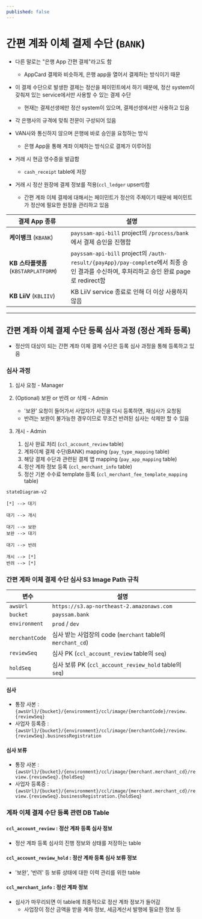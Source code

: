 ```yaml
---
published: false
---
```





# 간편 계좌 이체 결제 수단 (`BANK`)

- 다른 말로는 "은행 App 간편 결제"라고도 함
    - AppCard 결제와 비슷하게, 은행 app을 열어서 결제하는 방식이기 때문

- 이 결제 수단으로 발생한 결제는 정산을 페이민트에서 하기 때문에, 정산 system이 갖춰져 있는 service에서만 사용할 수 있는 결제 수단
    - 현재는 결제선생에만 정산 system이 있으며, 결제선생에서만 사용하고 있음

- 각 은행사의 규격에 맞춰 전문이 구성되어 있음

- VAN사와 통신하지 않으며 은행에 바로 승인을 요청하는 방식
    - 은행 App을 통해 계좌 이체하는 방식으로 결제가 이루어짐

- 거래 시 현금 영수증을 발급함
    - `cash_receipt` table에 저장

- 거래 시 정산 원장에 결제 정보를 적용(`ccl_ledger` upsert)함
    - 간편 계좌 이체 결제에 대해서는 페이민트가 정산의 주체이기 때문에 페이민트가 정산에 필요한 원장을 관리하고 있음

| 결제 App 종류 | 설명 |
| --- | --- |
| **케이뱅크** (`KBANK`) | `payssam-api-bill` project의 `/process/bank`에서 결제 승인을 진행함 |
| **KB 스타플랫폼** (`KBSTARPLATFORM`) | `payssam-api-bill` project의 `/auth-result/{payApp}/pay-complete`에서 최종 승인 결과를 수신하여, 후처리하고 승인 완료 page로 redirect함 |
| **KB LiiV** (`KBLIIV`) | KB LiiV service 종료로 인해 더 이상 사용하지 않음 |




---




## 간편 계좌 이체 결제 수단 등록 심사 과정 (정산 계좌 등록)

- 정산의 대상이 되는 간편 계좌 이체 결제 수단은 등록 심사 과정을 통해 등록하고 있음


### 심사 과정

1. 심사 요청 - Manager

2. (Optional) 보완 or 반려 or 삭제 - Admin
    - '보완' 요청이 들어가서 사업자가 사진을 다시 등록하면, 재심사가 요청됨
    - 반려는 보완이 불가능한 경우이므로 무조건 반려된 심사는 삭제만 할 수 있음

3. 개시 - Admin
    1. 심사 완료 처리 (`ccl_account_review` table)
    2. 계좌이체 결제 수단(BANK) mapping (`pay_type_mapping` table)
    3. 해당 결제 수단과 관련된 결제 앱 mapping (`pay_app_mapping` table)
    4. 정산 계좌 정보 등록 (`ccl_merchant_info` table)
    5. 정산 기본 수수료 template 등록 (`ccl_merchant_fee_template_mapping` table)

```mermaid
stateDiagram-v2

[*] --> 대기

대기 --> 개시

대기 --> 보완
보완 --> 대기

대기 --> 반려

개시 --> [*]
반려 --> [*]
```


### 간편 계좌 이체 결제 수단 심사 S3 Image Path 규칙

| 변수 | 설명 |
| --- | --- |
| `awsUrl` | `https://s3.ap-northeast-2.amazonaws.com` |
| `bucket` | `payssam.bank` |
| `environment` | `prod` / `dev` |
| `merchantCode` | 심사 받는 사업장의 code (`merchant` table의 `merchant_cd`) |
| `reviewSeq` | 심사 PK (`ccl_account_review` table의 `seq`) |
| `holdSeq` | 심사 보류 PK (`ccl_account_review_hold` table의 `seq`) |

#### 심사

- 통장 사본 : `{awsUrl}/{bucket}/{environment}/ccl/image/{merchantCode}/review.{reviewSeq}`
- 사업자 등록증 : `{awsUrl}/{bucket}/{environment}/ccl/image/{merchantCode}/review.{reviewSeq}.businessRegistration`

#### 심사 보류

- 통장 사본 : `{awsUrl}/{bucket}/{environment}/ccl/image/{merchant.merchant_cd}/review.{reviewSeq}.{holdSeq}`
- 사업자 등록증 : `{awsUrl}/{bucket}/{environment}/ccl/image/{merchant.merchant_cd}/review.{reviewSeq}.businessRegistration.{holdSeq}`


### 계좌 이체 결제 수단 등록 관련 DB Table

#### `ccl_account_review` : 정산 계좌 등록 심사 정보

- 정산 계좌 등록 심사의 진행 정보와 상태를 저장하는 table

#### `ccl_account_review_hold` : 정산 계좌 등록 심사 보류 정보

- '보완', '반려' 등 보류 상태에 대한 이력 관리를 위한 table

#### `ccl_merchant_info` : 정산 계좌 정보

- 심사가 마무리되면 이 table에 최종적으로 정산 계좌 정보가 들어감
    - 사업장이 정산 금액을 받을 계좌 정보, 세금계산서 발행에 필요한 정보 등